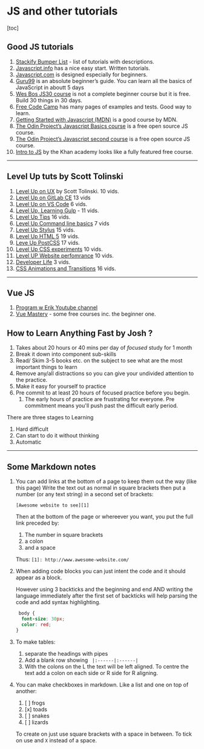 # JS and other tutorials

[toc]

## Good JS tutorials

1. [Stackify Bumper List](https://stackify.com/learn-javascript-tutorials/) - list of tutorials with descriptions.
2. [Javascript.info](https://javascript.info/) has a nice easy start. Written tutorials.
3. [Javascript.com](https://www.javascript.com/try) is designed especially for beginners.
4. [Guru99](https://www.guru99.com/interactive-javascript-tutorials.html) is an absolute beginner’s guide. You can learn all the basics of JavaScript in aboutt 5 days
5. [Wes Bos JS30 course](https://javascript30.com/) is not a complete beginner course but it is free. Build 30 things in 30 days.
6. [Free Code Camp](https://learn.freecodecamp.org/) has many pages of examples and tests. Good way to learn.
7. [Getting Started with Javascript (MDN)](https://developer.mozilla.org/en-US/docs/Learn/Getting_started_with_the_web/JavaScript_basics) is a good course by MDN.
8. [The Odin Project’s Javascript Basics course](https://www.theodinproject.com/courses/web-development-101#javascript-basics) is a free open source JS course.
9. [The Odin Project’s Javascript second course](https://www.theodinproject.com/courses/javascript?ref=lnav) is a free open source JS course.
10. [Intro to JS](https://www.khanacademy.org/computing/computer-programming/programming#intro-to-programming) by the Khan academy looks like a fully featured free course.

---

## Level Up tuts by Scott Tolinski
1. [Level Up on UX][1] by Scott Tolinski. 10 vids.
2. [Level Up on GitLab CE][2] 13 vids
3. [Level Up on VS Code][3] 6 vids.
4. [Level Up, Learning Gulp][4] - 11 vids.
5. [Level Up Tips][5] 16 vids.
6. [Level Up Command line basics][6] 7 vids
7. [Level Up Stylus](https://www.leveluptutorials.com/tutorials/stylus-tutorials) 15 vids.
8. [Level Up HTML 5](https://www.leveluptutorials.com/tutorials/html5-tutorials) 19 vids.
9. [Leve Up PostCSS](https://www.leveluptutorials.com/tutorials/postcss-tutorials) 17 vids.
10. [Level Up CSS experiments](https://www.leveluptutorials.com/tutorials/postcss-tutorials) 10 vids.
11. [Level UP Website perfomrance](https://www.leveluptutorials.com/tutorials/website-performance-tutorials) 10 vids.
12. [Developer Life](https://www.leveluptutorials.com/tutorials/developer-life) 3 vids.
13. [CSS Animations and Transitions](https://www.leveluptutorials.com/tutorials/css-animations-transitions) 16 vids.

---

## Vue JS
1. [Program w Erik Youtube channel](https://www.youtube.com/channel/UCshZ3rdoCLjDYuTR_RBubzw)
2. [Vue Mastery](https://www.vuemastery.com/courses) - some free courses inc. the beginner one.


## How to Learn Anything Fast by Josh ?
1. Takes about 20 hours or 40 mins per day of *focused* study for 1 month
2. Break it down into component sub-skills
3. Read/ Skim 3-5 books etc. on the subject to see what are the most important things to learn
4. Remove any/all distractions so you can give your undivided attention to the practice.
5. Make it easy for yourself to practice
6. Pre commit to at least 20 hours of focused practice before you begin.
   1. The early hours of practice are frustrating for everyone. Pre commitment means you'll push past the difficult early period.

There are three stages to Learning

1. Hard difficult
2. Can start to do it without thinking
3. Automatic

---

## Some Markdown notes
1. You can add links at the bottom of a page to keep them out the way (like this page)
    Write the text out as normal in square brackets then put a number (or any text string) in a second set of brackets:
    
    `[Awesome website to see][1]`

    Then at the bottom of the page or whereever you want, you put the full link preceded by:
    1. The number in square brackets
    2. a colon
    3. and a space

    Thus: `[1]: http://www.awesome-website.com/` 
2. When adding code blocks you can just intent the code and it should appear as a block.
   
   However using 3 backticks and the beginning and end AND writing the language immediately after the first set of backticks will help parsing the code and add syntax highlighting.
   ```css
    body {
     font-size: 30px;
     color: red; 
   }
   ```
3. To make tables:
   1.  separate the headings with pipes
   2.  Add a blank row showing ` |:------|:------|`
   3.  With the colons on the L the text will be left aligned. To centre the text add a colon on each side or R side for R aligning.
4.  You can make checkboxes in markdown. Like a list and one on top of another:
    1.  [ ] frogs
    2.  [x] toads
    3.  [ ] snakes
    4.  [ ] lizards
   
    To create on just use square brackets with a space in between. To tick on use and `X` instead of a space.
   
   

[1]: https://www.leveluptutorials.com/tutorials/ux-prototyping-with-principle
[2]: https://www.leveluptutorials.com/tutorials/gitlab-ce-tutorials
[3]: https://www.leveluptutorials.com/tutorials/vscode-tutorials
[4]: https://www.leveluptutorials.com/tutorials/vscode-tutorials
[5]: https://www.leveluptutorials.com/tutorials/vscode-tutorials
[6]: https://www.leveluptutorials.com/tutorials/vscode-tutorials